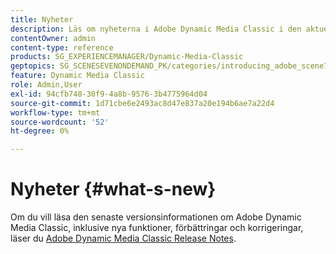 ```yaml
---
title: Nyheter
description: Läs om nyheterna i Adobe Dynamic Media Classic i den aktuella versionsinformationen.
contentOwner: admin
content-type: reference
products: SG_EXPERIENCEMANAGER/Dynamic-Media-Classic
geptopics: SG_SCENESEVENONDEMAND_PK/categories/introducing_adobe_scene7
feature: Dynamic Media Classic
role: Admin,User
exl-id: 94cfb748-30f9-4a8b-9576-3b4775964d04
source-git-commit: 1d71cbe6e2493ac8d47e837a20e194b6ae7a22d4
workflow-type: tm+mt
source-wordcount: '52'
ht-degree: 0%

---
```


# Nyheter {#what-s-new}

Om du vill läsa den senaste versionsinformationen om Adobe Dynamic Media Classic, inklusive nya funktioner, förbättringar och korrigeringar, läser du [Adobe Dynamic Media Classic Release Notes](https://experienceleague.adobe.com/docs/dynamic-media-developer-resources/release-notes/s7rn2017.html).
